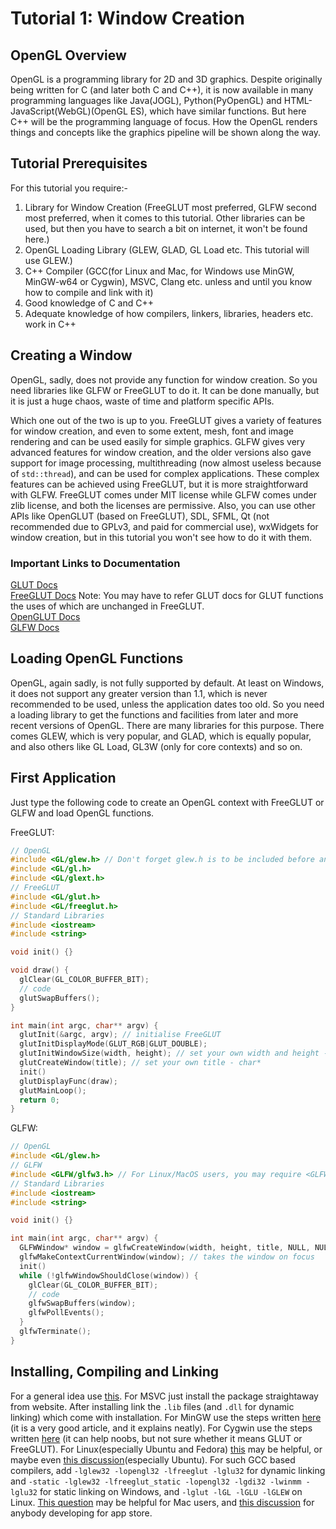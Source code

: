 # Tutorial 1: Window Creation  

## OpenGL Overview  

OpenGL is a programming library for 2D and 3D graphics. Despite originally being written for C (and later both C and C++), it is now available in many programming languages like Java(JOGL), Python(PyOpenGL) and HTML-JavaScript(WebGL)(OpenGL ES), which have similar functions.  But here C++ will be the programming language of focus. How the OpenGL renders things and concepts like the graphics pipeline will be shown along the way.  

## Tutorial Prerequisites  

For this tutorial you require:-  
1. Library for Window Creation (FreeGLUT most preferred, GLFW second most preferred, when it comes to this tutorial. Other libraries can be used, but then you have to search a bit on internet, it won't be found here.)  
2. OpenGL Loading Library (GLEW, GLAD, GL Load etc. This tutorial will use GLEW.)  
3. C++ Compiler (GCC(for Linux and Mac, for Windows use MinGW, MinGW-w64 or Cygwin), MSVC, Clang etc. unless and until you know how to compile and link with it)  
4. Good knowledge of C and C++  
5. Adequate knowledge of how compilers, linkers, libraries, headers etc. work in C++  

## Creating a Window  

OpenGL, sadly, does not provide any function for window creation. So you need libraries like GLFW or FreeGLUT to do it. It can be done manually, but it is just a huge chaos, waste of time and platform specific APIs.  

Which one out of the two is up to you. FreeGLUT gives a variety of features for window creation, and even to some extent, mesh, font and image rendering and can be used easily for simple graphics. GLFW gives very advanced features for window creation, and the older versions also gave support for image processing, multithreading (now almost useless because of `std::thread`), and can be used for complex applications. These complex features can be achieved using FreeGLUT, but it is more straightforward with GLFW. FreeGLUT comes under MIT license while GLFW comes under zlib license, and both the licenses are permissive. Also, you can use other APIs like OpenGLUT (based on FreeGLUT), SDL, SFML, Qt (not recommended due to GPLv3, and paid for commercial use), wxWidgets for window creation, but in this tutorial you won't see how to do it with them.  

### Important Links to Documentation  
[GLUT Docs](https://www.opengl.org/resources/libraries/glut/spec3/spec3.html)  
[FreeGLUT Docs](http://freeglut.sourceforge.net/docs/api.php) Note: You may have to refer GLUT docs for GLUT functions the uses of which are unchanged in FreeGLUT.  
[OpenGLUT Docs](http://openglut.sourceforge.net/group__api.html)  
[GLFW Docs](https://www.glfw.org/docs/latest/)

## Loading OpenGL Functions  

OpenGL, again sadly, is not fully supported by default. At least on Windows, it does not support any greater version than 1.1, which is never recommended to be used, unless the application dates too old. So you need a loading library to get the functions and facilities from later and more recent versions of OpenGL. There are many libraries for this purpose. There comes GLEW, which is very popular, and GLAD, which is equally popular, and also others like GL Load, GL3W (only for core contexts) and so on.  

## First Application  

Just type the following code to create an OpenGL context with FreeGLUT or GLFW and load OpenGL functions.  

FreeGLUT:  

```c++
// OpenGL
#include <GL/glew.h> // Don't forget glew.h is to be included before any other OpenGL header, else it will give a bunch of headers while initialising.
#include <GL/gl.h>
#include <GL/glext.h>
// FreeGLUT
#include <GL/glut.h>
#include <GL/freeglut.h>
// Standard Libraries
#include <iostream>
#include <string>

void init() {}

void draw() {
  glClear(GL_COLOR_BUFFER_BIT);
  // code
  glutSwapBuffers();
}

int main(int argc, char** argv) {
  glutInit(&argc, argv); // initialise FreeGLUT
  glutInitDisplayMode(GLUT_RGB|GLUT_DOUBLE);
  glutInitWindowSize(width, height); // set your own width and height - both are int
  glutCreateWindow(title); // set your own title - char*
  init()
  glutDisplayFunc(draw);
  glutMainLoop();
  return 0;
}
```  

GLFW:  

```c++
// OpenGL
#include <GL/glew.h>
// GLFW
#include <GLFW/glfw3.h> // For Linux/MacOS users, you may require <GLFW/glfw.h> instead.
// Standard Libraries
#include <iostream>
#include <string>

void init() {}

int main(int argc, char** argv) {
  GLFWWindow* window = glfwCreateWindow(width, height, title, NULL, NULL); // function to create a window, set the last 2 parameters null for now
  glfwMakeContextCurrentWindow(window); // takes the window on focus
  init()
  while (!glfwWindowShouldClose(window)) {
    glClear(GL_COLOR_BUFFER_BIT);
    // code
    glfwSwapBuffers(window);
    glfwPollEvents();
  }
  glfwTerminate();
}
```  
## Installing, Compiling and Linking  
For a general idea use [this](http://titan.csit.rmit.edu.au/~e20068/teaching/i3dg&a/2016/compiling.html). For MSVC just install the package straightaway from website. After installing link the `.lib` files (and `.dll` for dynamic linking) which come with installation. For MinGW use the steps written [here](https://medium.com/@bhargav.chippada/how-to-setup-opengl-on-mingw-w64-in-windows-10-64-bits-b77f350cea7e) (it is a very good article, and it explains neatly). For Cygwin use the steps written [here](https://stackoverflow.com/a/14346) (it can help noobs, but not sure whether it means GLUT or FreeGLUT). For Linux(especially Ubuntu and Fedora) [this](http://www.cse.iitm.ac.in/~vplab/courses/CG/opengl_start.html) may be helpful, or maybe even [this discussion](https://stackoverflow.com/questions/859501/learning-opengl-in-ubuntu)(especially Ubuntu). For such GCC based compilers, add `-lglew32 -lopengl32 -lfreeglut -lglu32` for dynamic linking and `-static -lglew32 -lfreeglut_static -lopengl32 -lgdi32 -lwinmm -lglu32` for static linking on Windows, and `-lglut -lGL -lGLU -lGLEW` on Linux. [This question](https://www.quora.com/How-do-I-set-up-OpenGL-on-a-Mac) may be helpful for Mac users, and [this discussion](https://stackoverflow.com/questions/65802625/develop-using-opengl-4-x-on-osx-big-sur) for anybody developing for app store.  
